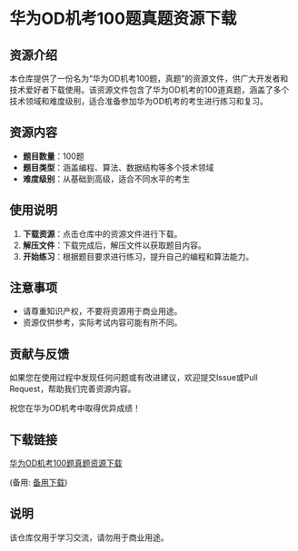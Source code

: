 # 华为OD机考100题真题资源下载

## 资源介绍

本仓库提供了一份名为“华为OD机考100题，真题”的资源文件，供广大开发者和技术爱好者下载使用。该资源文件包含了华为OD机考的100道真题，涵盖了多个技术领域和难度级别，适合准备参加华为OD机考的考生进行练习和复习。

## 资源内容

- **题目数量**：100题
- **题目类型**：涵盖编程、算法、数据结构等多个技术领域
- **难度级别**：从基础到高级，适合不同水平的考生

## 使用说明

1. **下载资源**：点击仓库中的资源文件进行下载。
2. **解压文件**：下载完成后，解压文件以获取题目内容。
3. **开始练习**：根据题目要求进行练习，提升自己的编程和算法能力。

## 注意事项

- 请尊重知识产权，不要将资源用于商业用途。
- 资源仅供参考，实际考试内容可能有所不同。

## 贡献与反馈

如果您在使用过程中发现任何问题或有改进建议，欢迎提交Issue或Pull Request，帮助我们完善资源内容。

祝您在华为OD机考中取得优异成绩！

## 下载链接
[华为OD机考100题真题资源下载](https://pan.quark.cn/s/a0ee301f52aa) 

(备用: [备用下载](https://pan.baidu.com/s/1_cqa3h59l7CTJhlAQMOyCQ?pwd=1234))

## 说明

该仓库仅用于学习交流，请勿用于商业用途。

